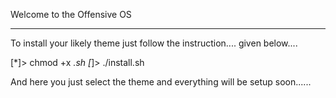 Welcome to the Offensive OS
________________________________

To install your likely theme just follow the instruction.... given below....


[*]>  chmod +x *.sh
[*]>  ./install.sh


And here you just select the theme and everything will be setup soon......